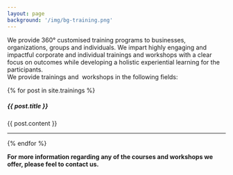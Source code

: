 ```yaml
---
layout: page
background: '/img/bg-training.png'
---
```


We provide 360° customised training programs to businesses, organizations, groups and individuals. We impart highly engaging and impactful corporate and individual trainings and workshops with a clear focus on outcomes while developing a holistic experiential learning for the participants.
<br>
We provide trainings and  workshops in the following fields:

{% for post in site.trainings %}
<article class="post-preview">
  <a><h5 class="post-title">{{ post.title }}</h5></a>
    {{ post.content }}
    <hr>
</article>
{% endfor %}

**For more information regarding any of the courses and workshops we offer, please feel to contact us.**